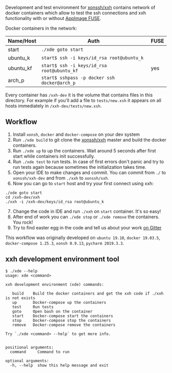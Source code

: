 Development and test environment for [xonssh/xxh](https://github.com/xonssh/xxh) contains 
network of docker containers which allow to test the ssh connections and xxh functionality 
with or without [AppImage FUSE](https://github.com/AppImage/AppImageKit/wiki/FUSE). 

Docker containers in the network:

| Name/Host | Auth                                          | FUSE |
|-----------|-----------------------------------------------|------|
| start     | `./xde goto start`                            |      |
| ubuntu_k  | `start$ ssh -i keys/id_rsa root@ubuntu_k`     |      |
| ubuntu_kf | `start$ ssh -i keys/id_rsa root@ubuntu_kf`    | yes  |
| arch_p    | `start$ sshpass -p docker ssh docker@arch_p`  |      |

Every container has `/xxh-dev` it is the volume that contains files in this directory. For example 
if you'll add a file to `tests/new.xsh` it appears on all hosts immediately in `/xxh-dev/tests/new.xsh`.

## Workflow

1. Install `xonsh`, `docker` and `docker-compose` on your dev system
2. Run `./xde build` to git clone the [xonssh/xxh](https://github.com/xonssh/xxh) master and build the docker containers. 
3. Run `./xde up` to up the containers. Wait around 5 seconds after first start while containers init successfully. 
4. Run `./xde test` to run tests. In case of first errors don't panic and try to run tests again because sometimes 
the initialization takes time.
5. Open your IDE to make changes and commit. You can commit from `./` to `xonssh/xxh-dev` and from `./xxh` to `xonssh/xxh`.
6. Now you can go to `start` host and try your first connect using xxh:
```
./xde goto start
cd /xxh-dev/xxh
./xxh -i /xxh-dev/keys/id_rsa root@ubuntu_k
```
7. Change the code in IDE and run `./xxh` on `start` container. It's so easy!
8. After end of work you can `./xde stop` or `./xde remove` the containers. You rock! 
9. Try to find easter egg in the code and tell us about your work [on Gitter](https://gitter.im/xonssh-xxh/community)

This workflow was originally developed on `ubuntu 19.10`, `docker 19.03.5`, `docker-compose 1.25.3`, `xonsh 0.9.13`, `pycharm 2019.3.3`.

## xxh development environment tool

```
$ ./xde --help                                                                                                    
usage: xde <command>

xxh development environment (xde) commands:

   build    Build the docker containers and get the xxh code if ./xxh is not exists
   up       Docker-compose up the containers
   test     Run tests
   goto     Open bash on the container
   start    Docker-compose start the containers
   stop     Docker-compose stop the containers
   remove   Docker-compose remove the containers
   
Try `./xde <command> --help` to get more info.   
   

positional arguments:
  command     Command to run

optional arguments:
  -h, --help  show this help message and exit
```
